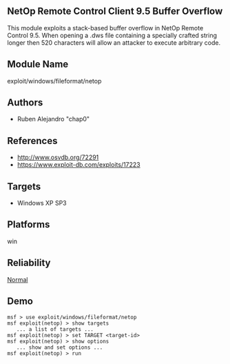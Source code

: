 ## NetOp Remote Control Client 9.5 Buffer Overflow

This module exploits a stack-based buffer overflow in NetOp 
Remote Control 9.5. When opening a .dws file containing a 
specially crafted string longer then 520 characters will 
allow an attacker to execute arbitrary code.


## Module Name
exploit/windows/fileformat/netop

## Authors
* Ruben Alejandro "chap0"


## References
* http://www.osvdb.org/72291
* https://www.exploit-db.com/exploits/17223



## Targets
* Windows XP SP3


## Platforms
win

## Reliability
[Normal](https://github.com/rapid7/metasploit-framework/wiki/Exploit-Ranking)

## Demo

```
msf > use exploit/windows/fileformat/netop
msf exploit(netop) > show targets
   ... a list of targets ...
msf exploit(netop) > set TARGET <target-id>
msf exploit(netop) > show options
   ... show and set options ...
msf exploit(netop) > run
```
    
    